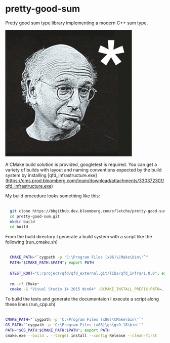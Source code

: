 # pretty-good-sum

Pretty good sum type library implementing a modern C++ sum type.

![Image of Larry](/images/prettygood.png)

A CMake build solution is provided, googletest is required. You can
get a variety of builds with layout and naming conventions expected by
the build system by installing [qfd_infrastructure.exe]
(https://cms.prod.bloomberg.com/team/download/attachments/330372301/qfd_infrastructure.exe)

My build procedure looks something like this:
```bash

  git clone https://bbgithub.dev.bloomberg.com/sfletche/pretty-good-sum.git pretty-good-sum.git
  cd pretty-good-sum.git
  mkdir build
  cd build

```

From the build directory I generate a build system with a script like
the following (run_cmake.sh)

```bash

  CMAKE_PATH="`cygpath -p 'C:\Program Files (x86)\CMake\bin\'`"
  PATH="$CMAKE_PATH:$PATH"; export PATH

  GTEST_ROOT="C:/project/qfd/qfd_external.git/libs/qfd_infra/1.0.0"; export GTEST_ROOT

  rm -rf CMake*
  cmake -G "Visual Studio 14 2015 Win64" -DCMAKE_INSTALL_PREFIX:PATH=. -DVERBOSE=1 -DBUILD_DOCUMENTATION=1 .. 

```

To build the tests and generate the documentaion I execute a script
along these lines (run_cpp.sh)

```bash

CMAKE_PATH="`cygpath -p 'C:\Program Files (x86)\CMake\bin\'`"
GS_PATH="`cygpath -p 'C:\Program Files (x86)\gs\gs9.18\bin'`"
PATH="$GS_PATH:$CMAKE_PATH:$PATH"; export PATH
cmake.exe --build . --target install --config Release --clean-first

```
